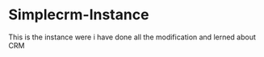 # Simplecrm-Instance
This is the instance were i have done all the modification and lerned about CRM
